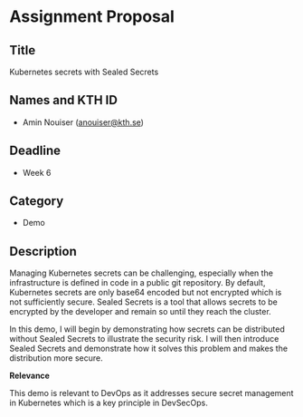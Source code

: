 # Assignment Proposal

## Title

Kubernetes secrets with Sealed Secrets

## Names and KTH ID

  - Amin Nouiser (anouiser@kth.se)

## Deadline

- Week 6

## Category

- Demo

## Description

Managing Kubernetes secrets can be challenging, especially when the infrastructure is defined in code in a public git repository. By default, Kubernetes secrets are only base64 encoded but not encrypted which is not sufficiently secure. Sealed Secrets is a tool that allows secrets to be encrypted by the developer and remain so until they reach the cluster. 

In this demo, I will begin by demonstrating how secrets can be distributed without Sealed Secrets to illustrate the security risk. I will then introduce Sealed Secrets and demonstrate how it solves this problem and makes the distribution more secure.

**Relevance**

This demo is relevant to DevOps as it addresses secure secret management in Kubernetes which is a key principle in DevSecOps.